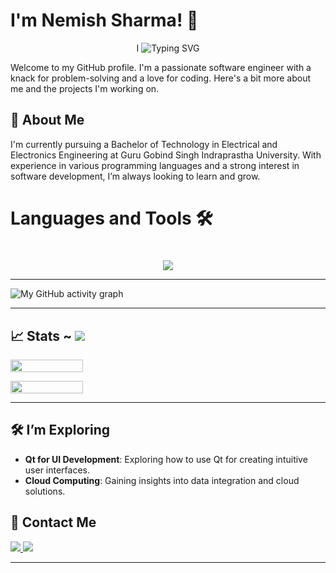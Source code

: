 
# I'm Nemish Sharma! 👋
<div align="center">
  I <img src="https://readme-typing-svg.herokuapp.com?font=poppins&size=25&duration=5100&color=white&lines=;Develope;Designe;Express;Code" alt="Typing SVG">

</div>

Welcome to my GitHub profile. I'm a passionate software engineer with a knack for problem-solving and a love for coding. Here's a bit more about me and the projects I'm working on.

## 🌟 About Me

I'm currently pursuing a Bachelor of Technology in Electrical and Electronics Engineering at Guru Gobind Singh Indraprastha University. With experience in various programming languages and a strong interest in software development, I’m always looking to learn and grow. 



# <h1>Languages and Tools 🛠<h1>
<p align="center">
  <a href="https://www.linkedin.com/in/nemish-sharma-a31b7821b/">
   <img src="https://skillicons.dev/icons?i=cpp,cmake,html,css,js,mongodb,react,pug,sass&perline=14"/>
  </a>
</p>


------

![My GitHub activity graph](https://github-readme-activity-graph.vercel.app/graph?username=NIKKU-29&theme=aqua)

------
## 📈 Stats ~ [![](https://visitcount.itsvg.in/api?id=NIKKU-29&label=Profile%20Views&color=1&icon=0&pretty=true)](https://visitcount.itsvg.in)

<p align="left" style="display:flex;gap:50px">

  <img width="48%" height="25%" src="https://github-readme-stats.vercel.app/api?username=NIKKU-29&show_icons=true&theme=dark#gh-dark-mode-only" /> 
</p>
<p align="left" style="display:flex;gap:50px">
  <img width="48%"  height="30%" src="https://github-readme-streak-stats.herokuapp.com?user=NIKKU-29&theme=dark&border_radius=10&date_format=M%20j%5B%2C%20Y%5D" />
</p>

------


## 🛠️ I’m Exploring

- **Qt for UI Development**: Exploring how to use Qt for creating intuitive user interfaces.
- **Cloud Computing**: Gaining insights into data integration and cloud solutions.

## 📣 Contact Me
  <a href="https://www.linkedin.com/in/nemish-sharma-a31b7821b/">
   <img src="https://skillicons.dev/icons?i=linkedin&perline=14"/>
  </a>
   <a href="https://twitter.com/Nesh61839047">
   <img src="https://skillicons.dev/icons?i=twitter&perline=14"/>
  </a>



---
